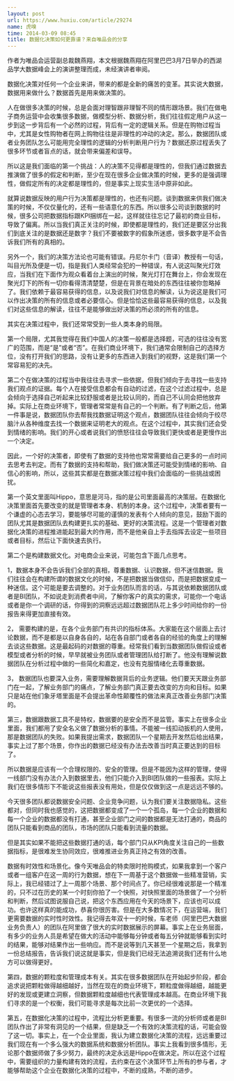 ```yaml
---
layout: post
url: https://www.huxiu.com/article/29274
name: 虎嗅
time: 2014-03-09 08:45
title: 数据化决策如何更靠谱？来自唯品会的分享
---
```

作者为唯品会运营副总裁魏燕翔，本文根据魏燕翔在阿里巴巴3月7日举办的西湖品学大数据峰会上的演讲整理而成，未经演讲者审阅。

数据化决策对任何一个企业来讲，带来的都是全新的痛苦的变革。其实说大数据，数据用来做什么？数据首先是用来做决策的。

人在做很多决策的时候，总是会面对理智跟非理智不同的情形跟场景。我们在做电子商务运营中会收集很多数据，做模型分析、数据分析，我们往往假定用户从这一步到这一步背后有一个必然的过程，背后有一定的逻辑关系。但是在购物过程当中，尤其是女性购物者在网上购物往往是非理性的冲动的决定。那么，数据团队或者业务团队怎么可能用完全理性的逻辑的分析判断用户行为？数据还原过程丢失了很多环节或者盲点的话，就会带来偏差和误导。

所以这是我们面临的第一个挑战：人的决策不见得都是理性的，但我们通过数据去推演做了很多的假定和判断，至少在现在很多企业做决策的时候，更多的是强调理性，做假定所有的决定都是理性的，但是事实上现实生活中原非如此。

就算说数据反映的用户行为决策都是理性的，也还有问题。谈到数据来供我们做决策的时候，不仅仅量化的，还有一些语意化的东西。所以很多公司谈到数据的时候，很多公司把数据指标跟KPI捆绑在一起，这样就往往忘记了最初的商业目标，导致了偏离。所以当我们真正关注的时候，即使都是理性的，我们还是要区分出我们到底关注的是数据还是数字？我们不要被数字的假象所迷惑，很多数字是不会告诉我们所有的真相的。

另外一个，我们的决策方法论也可能有错误。丹尼尔卡门（音译）教授有一句话，叫目光所及便是一切，指是我们人类经常会犯的一种错误，有人说这叫聚光灯效应，当我们在下面作为观众看着台上演出的时候，聚光灯打在舞台上，你会发现在聚光灯下的所有一切你看得清清楚楚，但是在背景在暗处的东西往往被你忽略掉了。我们依赖于最容易获得的信息，以及说我们对信息的解读，认为说这是我们可以作出决策的所有的信息或者必要信心。但是恰恰这些最容易获得的信息，以及我们对这些信息的解读，往往不是能够做出好决策的所必须的所有的信息。

其实在决策过程中，我们还常常受到一些人类本身的局限。

第一个局限，尤其我觉得在我们中国人的决策一般都是选择题，可选的往往没有宽广的范围，而是“是”或者“否”。在我们商业环境下，我们通常会限制自己的选择方位，没有打开我们的思路，没有让更多的东西进入到我们的视野，这是我们第一个常容易犯的决先。

第二个在做决策的过程当中我往往去寻求一些依据，但我们倾向于去寻找一些支持我们观点的证据。每个人在接受信息都会有自动的过滤，在这个过滤过程中，总是会倾向于选择自己听起来比较舒服或者是比较认同的，而自己不认同会把他放弃掉。实际上在商业环境下，管理者常常是有自己的一个判断。有了判断之后，他第一件事是说，数据团队你去帮我找数据证明这个观点，数据团队往往会倾向于绞尽脑汁从各种维度去找一个数据来证明老大的观点。在这个过程中，其实我们还会受到情绪的影响。我们的开心或者说我们的愤怒往往会导致我们更快或者是更慢作出一个决定。

因此，一个好的决策者，即使有了数据的支持他也常常需要给自己更多的一点时间去思考去判定。而有了数据的支持和帮助，我们做决策还可能受到情绪的影响、自信心的影响，所以，这些其实都是在数据决策过程中我们会面临的一些挑战或困扰。

第一个英文里面叫Hippo，意思是河马，指的是公司里面最高的决策层。在数据化决策里面首先要改变的就是管理者本身、机制的本身。这个过程中，决策者要有一个谦虚的心态去学习，要能够尽可能的谨慎的发表有个人倾向的意见，鼓励下面的团队尤其是数据团队去构建更扎实的基础、更好的决策流程。这是一个管理者对数据化决策的进程推进能起到最大的作用，而不是他亲自上手去指挥去设定一些项目或者目标，然后让下面快速去执行。

第二个是构建数据文化。对电商企业来说，可能包含下面几点思考。

1，数据本身不会告诉我们全部的真相，尊重数据、认识数据，但不迷信数据。我们往往会在构建所谓的数据文化的时候，不是把数据当做信仰，而是把数据变成一种迷信。这个可能是要去调整的。对于业务团队而言的话，与其说依赖数据团队或者是BI团队，不如说走到消费者中间，了解你客户的真实的需求，可能你一个电话或者是你一个调研的话，你得到的洞察远远超过数据团队花上多少时间给你的一份报告来得更加直接有效。

2， 需要构建的是，在各个业务部门有共识的指标体系。大家能在这个层面上去讨论数据，而不是都是以自身各自的，站在各自部门或者各自的经验的角度上的理解去谈这些数据。这是最起码的对数据的尊重。经常我们看到当数据团队做假设或者模型或者分析的时候，早早就被业务团队或者管理团队给打断了。他没有理解说数据团队在分析过程中做的一些简化和嘉定，也没有克服情绪化去尊重数据。

3， 数据团队也要深入业务，需要理解数据背后的业务逻辑。他们要天天跟业务部门在一起，了解业务部门的痛点，了解业务部门真正要去改变的方向和目标。如果只是站在他们象牙塔里面是不会提出革命性颠覆性的做法来真正改善业务部门决策的。

第三，数据跟数据工具不是特权，数据要的是安全而不是监管。事实上在很多企业里面，我们都用了安全名义做了数据分析的事情。不能被一线扣动扳机的人使用，那是数据团队的失败。如果我提出需求，数据团队一个星期去开发然后给出结果，事实上过了那个场景，你作出的数据已经没有办法去改善当时真正要达到的目标了。

所以数据是应该有一个合理权限的、安全的管理。但是不能因为这样的管理，使得一线部门没有办法介入到数据里去，他们只能介入到BI团队做的一些报表。实际上我们在很多情形下不能说这些报表没有用处，但是仅仅做到这一点是远远不够的。

今天很多团队都说数据安全问题、企业竞争问题，认为我们要关注数据隐私。这些都对，但同时我也感觉的，这把数据都变成了一个一个孤岛，每一个企业的数据和每一个企业的数据都没有打通，甚至企业部门之间的数据都是无法打通的，商品的团队只能看到商品的团队，市场的团队只能看到流量的数据。

但是其实如果不能把这些数据打通的话，每个部门只从KPI角度关注自己的一些数据指标，是很难发生协同效应，很难推进业务真正持之有效的改善。

数据有时效性和场景化。像今天唯品会的特卖限时抢购模式，如果我拿到一个客户或者一组客户在这一周的行为数据，想在下一周基于这个数据做一些精准营销，实际上，我已经错过了上一周那个场景、那个时间点了。你已经很难说那是一个精准的，只不过在历史的某一个时刻你拍了一个快照，对快照里面的场景做了一个分析和判断，然后试图说服自己说，把这个东西应用在今天的场景下，应该也可以成功。也许这样真的能成功，恭喜你很厉害。但是在大多数情况下，在运营端，我们更需要数据的实时性时效性。我记得去年双十一的时候，车老师（阿里巴巴大数据业务负责人）的团队在阿里做了很大的实时数据展示的屏幕。事实上在业务层面，有多少的业务人员是希望在做大的活动中能够每分钟或者每五分钟就能够看到实时的结果，能够对结果作出一些响应。而不是说等到几天甚至一个星期之后，我拿到一份总结报告，告诉我们说这就是事实，但是我们已经无法追溯说我们还有什么地方可以做得更好。

第四，数据的颗粒度和管理成本有关。其实在很多数据团队在开始起步阶段，都会追求说把颗粒做得越细越好，当然在现在的商业环境下，颗粒度做得越细，越能更好的发现或更建立洞察，但数据颗粒度越细也代表管理成本越高。在商业环境下我们寻求的是一个权衡，我们可能寻求是每次比前一次更优的一个选择。

第五，在数据化决策的过程中，流程比分析更重要。有很多一流的分析师或者是BI团队作出了非常有洞见的一个结果，但是缺乏一个有效的决策流程的话，可能会毁了这一切。事实上，在一个企业里面，我认为建立数据化决策的流程，远远重要过我们现在有一个多么强大的数据系统和数据分析团队。事实上我看到很多情形，无论那个数据师做了多少努力，最终的决定永远是Hippo在做决定。所以在这个过程中，需要组织的力量构建有效的流程，去约束在这个决策环节上所有的参与者，才能够帮助这个企业在数据化决策的过程中，不断的成熟，不断的进步。

